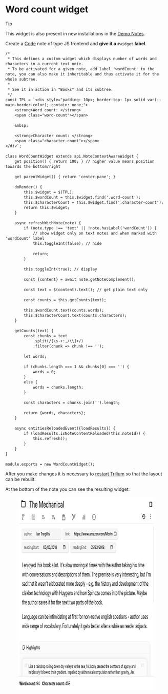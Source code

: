 # Word count widget
> [!TIP]
> This widget is also present in new installations in the <a class="reference-link" href="../../../Advanced%20Usage/Database/Demo%20Notes.md">Demo Notes</a>.

Create a <a class="reference-link" href="../../Code.md">Code</a> note of type JS frontend and **give it a** `#widget` **label**.

```
/*
 * This defines a custom widget which displays number of words and characters in a current text note.
 * To be activated for a given note, add label 'wordCount' to the note, you can also make it inheritable and thus activate it for the whole subtree.
 * 
 * See it in action in "Books" and its subtree.
 */
const TPL = `<div style="padding: 10px; border-top: 1px solid var(--main-border-color); contain: none;">
    <strong>Word count: </strong>
    <span class="word-count"></span>

    &nbsp;

    <strong>Character count: </strong>
    <span class="character-count"></span>
</div`;

class WordCountWidget extends api.NoteContextAwareWidget {
    get position() { return 100; } // higher value means position towards the bottom/right
    
    get parentWidget() { return 'center-pane'; }
    
    doRender() {
        this.$widget = $(TPL);
        this.$wordCount = this.$widget.find('.word-count');
        this.$characterCount = this.$widget.find('.character-count');
        return this.$widget;
    }
    
    async refreshWithNote(note) {
        if (note.type !== 'text' || !note.hasLabel('wordCount')) { 
            // show widget only on text notes and when marked with 'wordCount' label
            this.toggleInt(false); // hide
            
            return;
        }
        
        this.toggleInt(true); // display
        
        const {content} = await note.getNoteComplement();
        
        const text = $(content).text(); // get plain text only
        
        const counts = this.getCounts(text);

        this.$wordCount.text(counts.words);
        this.$characterCount.text(counts.characters);
    }
    
    getCounts(text) {
        const chunks = text
            .split(/[\s-+:,/\\]+/)
            .filter(chunk => chunk !== '');
        
        let words;
        
        if (chunks.length === 1 && chunks[0] === '') {
            words = 0;
        }
        else {
            words = chunks.length;
        }
        
        const characters = chunks.join('').length;
        
        return {words, characters};
    }
    
    async entitiesReloadedEvent({loadResults}) {
        if (loadResults.isNoteContentReloaded(this.noteId)) {
            this.refresh();
        }
    }
}

module.exports = new WordCountWidget();
```

After you make changes it is necessary to [restart Trilium](../../../Troubleshooting/Refreshing%20the%20application.md) so that the layout can be rebuilt.

At the bottom of the note you can see the resulting widget:

<figure class="image"><img style="aspect-ratio:792/603;" src="Word count widget_image.png" width="792" height="603"></figure>